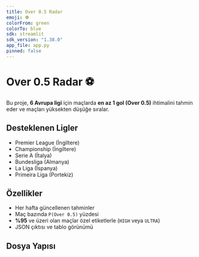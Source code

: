 ```yaml
---
title: Over 0.5 Radar
emoji: ⚽
colorFrom: green
colorTo: blue
sdk: streamlit
sdk_version: "1.38.0"
app_file: app.py
pinned: false
---
```


# Over 0.5 Radar ⚽

Bu proje, **6 Avrupa ligi** için maçlarda **en az 1 gol (Over 0.5)** ihtimalini tahmin eder ve maçları yüksekten düşüğe sıralar.

## Desteklenen Ligler
- Premier League (İngiltere)
- Championship (İngiltere)
- Serie A (İtalya)
- Bundesliga (Almanya)
- La Liga (İspanya)
- Primeira Liga (Portekiz)

## Özellikler
- Her hafta güncellenen tahminler
- Maç bazında `P(Over 0.5)` yüzdesi
- **%95** ve üzeri olan maçlar özel etiketlerle (`HIGH` veya `ULTRA`)
- JSON çıktısı ve tablo görünümü

## Dosya Yapısı
